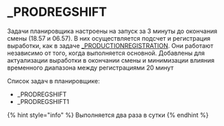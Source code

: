 # \_PRODREGSHIFT

Задачи планировщика настроены на запуск за 3 минуты до окончания смены (18.57 и 06.57). В них осуществляется подсчет и регистрация выработки, как в задаче [\_PRODUCTIONREGISTRATION](productionregistration.md). Они работают независимо от того, когда выполняется основной. Добавлены для актуализации выработки в окончании смены и минимизации влияния временного диапазона между регистрациями 20 минут

Список задач в планировщике:

* \_PRODREGSHIFT
* \_PRODREGSHIFT1

{% hint style="info" %}
Выполняется два раза в сутки
{% endhint %}

